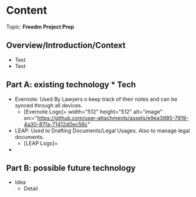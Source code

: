 # Content
Topic: **Freedm Project Prep**

## Overview/Introduction/Context
* Text
* Text

## Part A: existing technology              * Tech
* Evernote: Used By Lawyers o keep track of their notes and can be synced through all devices.
  * [Evernote Logo]=     width="512" height="512" alt="image" src="https://github.com/user-attachments/assets/e9ea3985-7919-4a30-87fa-71412d0ec56c"
* LEAP: Used to Drafting Documents/Legal Usages. Also to manage legal documents.
  * [LEAP Logo]=
* 

## Part B: possible future technology
* Idea
  * Detail
